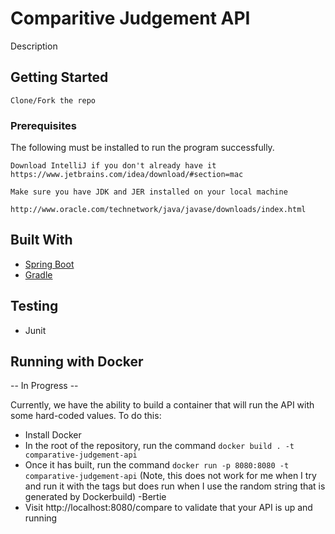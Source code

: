 # Comparitive Judgement API
Description

## Getting Started

```
Clone/Fork the repo
```

### Prerequisites

The following must be installed to run the program successfully.

```
Download IntelliJ if you don't already have it
https://www.jetbrains.com/idea/download/#section=mac
```

```
Make sure you have JDK and JER installed on your local machine

http://www.oracle.com/technetwork/java/javase/downloads/index.html
```

## Built With

* [Spring Boot](https://projects.spring.io/spring-boot/)
* [Gradle](https://gradle.org/docs/)


## Testing

* Junit

## Running with Docker
-- In Progress --

Currently, we have the ability to build a container that will run the API with some hard-coded values. To do this:

- Install Docker
- In the root of the repository, run the command `docker build . -t comparative-judgement-api`
- Once it has built, run the command `docker run -p 8080:8080 -t comparative-judgement-api`
(Note, this does not work for me when I try and run it with the tags but does run when I use the random string that is generated by Dockerbuild) -Bertie
- Visit http://localhost:8080/compare to validate that your API is up and running

####
